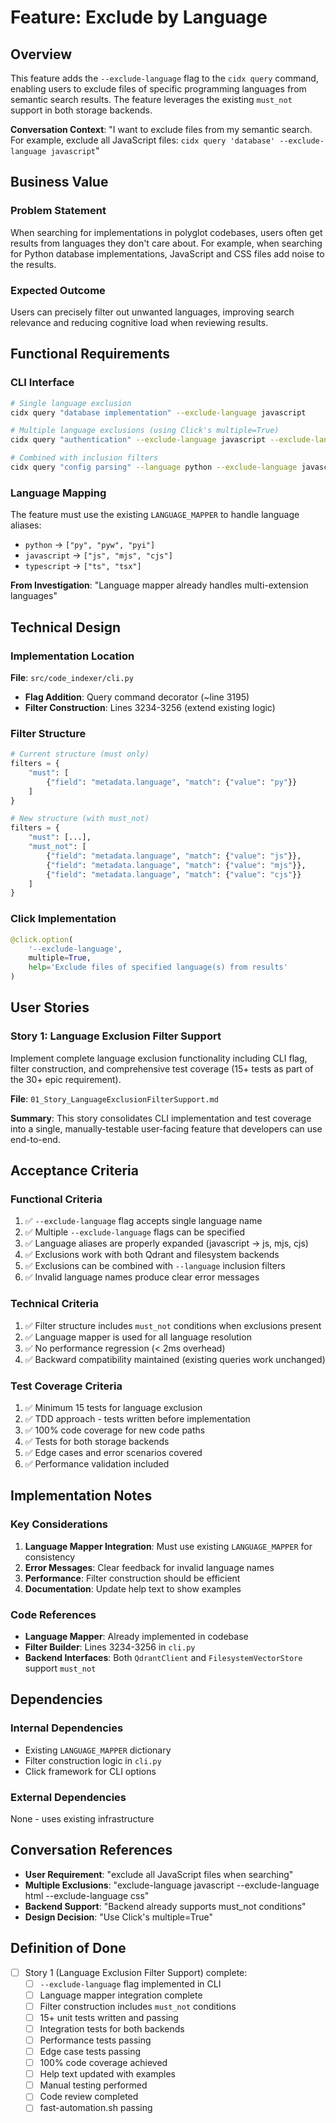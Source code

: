 # Feature: Exclude by Language

## Overview

This feature adds the `--exclude-language` flag to the `cidx query` command, enabling users to exclude files of specific programming languages from semantic search results. The feature leverages the existing `must_not` support in both storage backends.

**Conversation Context**: "I want to exclude files from my semantic search. For example, exclude all JavaScript files: `cidx query 'database' --exclude-language javascript`"

## Business Value

### Problem Statement
When searching for implementations in polyglot codebases, users often get results from languages they don't care about. For example, when searching for Python database implementations, JavaScript and CSS files add noise to the results.

### Expected Outcome
Users can precisely filter out unwanted languages, improving search relevance and reducing cognitive load when reviewing results.

## Functional Requirements

### CLI Interface
```bash
# Single language exclusion
cidx query "database implementation" --exclude-language javascript

# Multiple language exclusions (using Click's multiple=True)
cidx query "authentication" --exclude-language javascript --exclude-language typescript --exclude-language css

# Combined with inclusion filters
cidx query "config parsing" --language python --exclude-language javascript
```

### Language Mapping
The feature must use the existing `LANGUAGE_MAPPER` to handle language aliases:
- `python` → `["py", "pyw", "pyi"]`
- `javascript` → `["js", "mjs", "cjs"]`
- `typescript` → `["ts", "tsx"]`

**From Investigation**: "Language mapper already handles multi-extension languages"

## Technical Design

### Implementation Location
**File**: `src/code_indexer/cli.py`
- **Flag Addition**: Query command decorator (~line 3195)
- **Filter Construction**: Lines 3234-3256 (extend existing logic)

### Filter Structure
```python
# Current structure (must only)
filters = {
    "must": [
        {"field": "metadata.language", "match": {"value": "py"}}
    ]
}

# New structure (with must_not)
filters = {
    "must": [...],
    "must_not": [
        {"field": "metadata.language", "match": {"value": "js"}},
        {"field": "metadata.language", "match": {"value": "mjs"}},
        {"field": "metadata.language", "match": {"value": "cjs"}}
    ]
}
```

### Click Implementation
```python
@click.option(
    '--exclude-language',
    multiple=True,
    help='Exclude files of specified language(s) from results'
)
```

## User Stories

### Story 1: Language Exclusion Filter Support
Implement complete language exclusion functionality including CLI flag, filter construction, and comprehensive test coverage (15+ tests as part of the 30+ epic requirement).

**File**: `01_Story_LanguageExclusionFilterSupport.md`

**Summary**: This story consolidates CLI implementation and test coverage into a single, manually-testable user-facing feature that developers can use end-to-end.

## Acceptance Criteria

### Functional Criteria
1. ✅ `--exclude-language` flag accepts single language name
2. ✅ Multiple `--exclude-language` flags can be specified
3. ✅ Language aliases are properly expanded (javascript → js, mjs, cjs)
4. ✅ Exclusions work with both Qdrant and filesystem backends
5. ✅ Exclusions can be combined with `--language` inclusion filters
6. ✅ Invalid language names produce clear error messages

### Technical Criteria
1. ✅ Filter structure includes `must_not` conditions when exclusions present
2. ✅ Language mapper is used for all language resolution
3. ✅ No performance regression (< 2ms overhead)
4. ✅ Backward compatibility maintained (existing queries work unchanged)

### Test Coverage Criteria
1. ✅ Minimum 15 tests for language exclusion
2. ✅ TDD approach - tests written before implementation
3. ✅ 100% code coverage for new code paths
4. ✅ Tests for both storage backends
5. ✅ Edge cases and error scenarios covered
6. ✅ Performance validation included

## Implementation Notes

### Key Considerations
1. **Language Mapper Integration**: Must use existing `LANGUAGE_MAPPER` for consistency
2. **Error Messages**: Clear feedback for invalid language names
3. **Performance**: Filter construction should be efficient
4. **Documentation**: Update help text to show examples

### Code References
- **Language Mapper**: Already implemented in codebase
- **Filter Builder**: Lines 3234-3256 in `cli.py`
- **Backend Interfaces**: Both `QdrantClient` and `FilesystemVectorStore` support `must_not`

## Dependencies

### Internal Dependencies
- Existing `LANGUAGE_MAPPER` dictionary
- Filter construction logic in `cli.py`
- Click framework for CLI options

### External Dependencies
None - uses existing infrastructure

## Conversation References

- **User Requirement**: "exclude all JavaScript files when searching"
- **Multiple Exclusions**: "exclude-language javascript --exclude-language html --exclude-language css"
- **Backend Support**: "Backend already supports must_not conditions"
- **Design Decision**: "Use Click's multiple=True"

## Definition of Done

- [ ] Story 1 (Language Exclusion Filter Support) complete:
  - [ ] `--exclude-language` flag implemented in CLI
  - [ ] Language mapper integration complete
  - [ ] Filter construction includes `must_not` conditions
  - [ ] 15+ unit tests written and passing
  - [ ] Integration tests for both backends
  - [ ] Performance tests passing
  - [ ] Edge case tests passing
  - [ ] 100% code coverage achieved
  - [ ] Help text updated with examples
  - [ ] Manual testing performed
  - [ ] Code review completed
  - [ ] fast-automation.sh passing